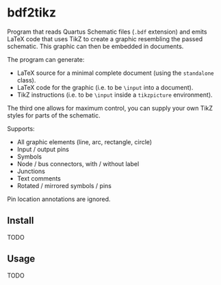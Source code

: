 # bdf2tikz

Program that reads Quartus Schematic files (`.bdf` extension) and emits LaTeX
code that uses TikZ to create a graphic resembling the passed schematic. This
graphic can then be embedded in documents.

The program can generate:

 - LaTeX source for a minimal complete document (using the `standalone` class).
 - LaTeX code for the graphic (i.e. to be `\input` into a document).
 - TikZ instructions (i.e. to be `\input` inside a `tikzpicture` environment).

The third one allows for maximum control, you can supply your own TikZ styles
for parts of the schematic.

Supports:

 - All graphic elements (line, arc, rectangle, circle)
 - Input / output pins
 - Symbols
 - Node / bus connectors, with / without label
 - Junctions
 - Text comments
 - Rotated / mirrored symbols / pins

Pin location annotations are ignored.

## Install

TODO

## Usage

TODO
